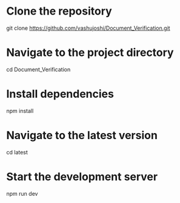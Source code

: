 # Clone the repository
git clone https://github.com/vashujoshi/Document_Verification.git

# Navigate to the project directory
cd Document_Verification

# Install dependencies
npm install

# Navigate to the latest version
cd latest

# Start the development server
npm run dev
